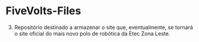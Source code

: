 # FiveVolts-Files
3. Repositório destinado a armazenar o site que, eventualmente, se tornará o site oficial do mais novo polo de robótica da Etec Zona Leste.

